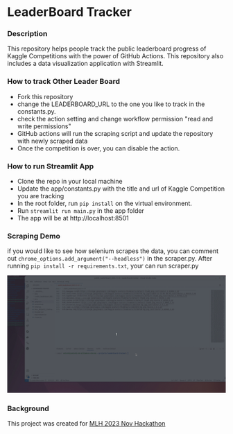 # LeaderBoard Tracker

### Description

This repository helps people track the public leaderboard progress of Kaggle Competitions with the power of GitHub Actions. This repository also includes a data visualization application with Streamlit.


### How to track Other Leader Board 
- Fork this repository
- change the LEADERBOARD_URL to the one you like to track in the constants.py.
- check the action setting and change workflow permission "read and write permissions" 
- GitHub actions will run the scraping script and update the repository with newly scraped data
- Once the competition is over, you can disable the action.

### How to run Streamlit App 
- Clone the repo in your local machine
- Update the app/constants.py with the title and url of Kaggle Competition you are tracking
- In the root folder, run ```pip install``` on the virtual environment.
- Run ```streamlit run main.py``` in the app folder
- The app will be at http://localhost:8501

### Scraping Demo
if you would like to see how selenium scrapes the data, you can comment out ```chrome_options.add_argument("--headless")``` in the scraper.py.
After running ```pip install -r requirements.txt```, your can run scraper.py


<p align='center' width="500">
<img src ='./scraping-demo.gif'/>
</p>

### Background

This project was created for [MLH 2023 Nov Hackathon](https://hackfest-november.devpost.com/)
